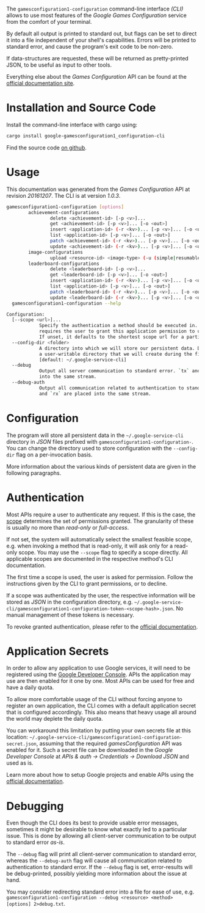 <!---
DO NOT EDIT !
This file was generated automatically from 'src/mako/cli/README.md.mako'
DO NOT EDIT !
-->
The `gamesconfiguration1-configuration` command-line interface *(CLI)* allows to use most features of the *Google Games Configuration* service from the comfort of your terminal.

By default all output is printed to standard out, but flags can be set to direct it into a file independent of your shell's
capabilities. Errors will be printed to standard error, and cause the program's exit code to be non-zero.

If data-structures are requested, these will be returned as pretty-printed JSON, to be useful as input to other tools.

Everything else about the *Games Configuration* API can be found at the
[official documentation site](https://developers.google.com/games/services).

# Installation and Source Code

Install the command-line interface with cargo using:

```bash
cargo install google-gamesconfiguration1_configuration-cli
```

Find the source code [on github](https://github.com/Byron/google-apis-rs/tree/master/gen/gamesconfiguration1_configuration-cli).

# Usage

This documentation was generated from the *Games Configuration* API at revision *20161207*. The CLI is at version *1.0.3*.

```bash
gamesconfiguration1-configuration [options]
        achievement-configurations
                delete <achievement-id> [-p <v>]...
                get <achievement-id> [-p <v>]... [-o <out>]
                insert <application-id> (-r <kv>)... [-p <v>]... [-o <out>]
                list <application-id> [-p <v>]... [-o <out>]
                patch <achievement-id> (-r <kv>)... [-p <v>]... [-o <out>]
                update <achievement-id> (-r <kv>)... [-p <v>]... [-o <out>]
        image-configurations
                upload <resource-id> <image-type> (-u (simple|resumable) -f <file> [-m <mime>]) [-p <v>]... [-o <out>]
        leaderboard-configurations
                delete <leaderboard-id> [-p <v>]...
                get <leaderboard-id> [-p <v>]... [-o <out>]
                insert <application-id> (-r <kv>)... [-p <v>]... [-o <out>]
                list <application-id> [-p <v>]... [-o <out>]
                patch <leaderboard-id> (-r <kv>)... [-p <v>]... [-o <out>]
                update <leaderboard-id> (-r <kv>)... [-p <v>]... [-o <out>]
  gamesconfiguration1-configuration --help

Configuration:
  [--scope <url>]...
            Specify the authentication a method should be executed in. Each scope
            requires the user to grant this application permission to use it.
            If unset, it defaults to the shortest scope url for a particular method.
  --config-dir <folder>
            A directory into which we will store our persistent data. Defaults to
            a user-writable directory that we will create during the first invocation.
            [default: ~/.google-service-cli]
  --debug
            Output all server communication to standard error. `tx` and `rx` are placed
            into the same stream.
  --debug-auth
            Output all communication related to authentication to standard error. `tx`
            and `rx` are placed into the same stream.

```

# Configuration

The program will store all persistent data in the `~/.google-service-cli` directory in *JSON* files prefixed with `gamesconfiguration1-configuration-`.  You can change the directory used to store configuration with the `--config-dir` flag on a per-invocation basis.

More information about the various kinds of persistent data are given in the following paragraphs.

# Authentication

Most APIs require a user to authenticate any request. If this is the case, the [scope][scopes] determines the 
set of permissions granted. The granularity of these is usually no more than *read-only* or *full-access*.

If not set, the system will automatically select the smallest feasible scope, e.g. when invoking a
method that is read-only, it will ask only for a read-only scope. 
You may use the `--scope` flag to specify a scope directly. 
All applicable scopes are documented in the respective method's CLI documentation.

The first time a scope is used, the user is asked for permission. Follow the instructions given 
by the CLI to grant permissions, or to decline.

If a scope was authenticated by the user, the respective information will be stored as *JSON* in the configuration
directory, e.g. `~/.google-service-cli/gamesconfiguration1-configuration-token-<scope-hash>.json`. No manual management of these tokens
is necessary.

To revoke granted authentication, please refer to the [official documentation][revoke-access].

# Application Secrets

In order to allow any application to use Google services, it will need to be registered using the 
[Google Developer Console][google-dev-console]. APIs the application may use are then enabled for it
one by one. Most APIs can be used for free and have a daily quota.

To allow more comfortable usage of the CLI without forcing anyone to register an own application, the CLI
comes with a default application secret that is configured accordingly. This also means that heavy usage
all around the world may deplete the daily quota.

You can workaround this limitation by putting your own secrets file at this location: 
`~/.google-service-cli/gamesconfiguration1-configuration-secret.json`, assuming that the required *gamesConfiguration* API 
was enabled for it. Such a secret file can be downloaded in the *Google Developer Console* at 
*APIs & auth -> Credentials -> Download JSON* and used as is.

Learn more about how to setup Google projects and enable APIs using the [official documentation][google-project-new].


# Debugging

Even though the CLI does its best to provide usable error messages, sometimes it might be desirable to know
what exactly led to a particular issue. This is done by allowing all client-server communication to be 
output to standard error *as-is*.

The `--debug` flag will print all client-server communication to standard error, whereas the `--debug-auth` flag
will cause all communication related to authentication to standard error.
If the `--debug` flag is set, error-results will be debug-printed, possibly yielding more information about the 
issue at hand.

You may consider redirecting standard error into a file for ease of use, e.g. `gamesconfiguration1-configuration --debug <resource> <method> [options] 2>debug.txt`.


[scopes]: https://developers.google.com/+/api/oauth#scopes
[revoke-access]: http://webapps.stackexchange.com/a/30849
[google-dev-console]: https://console.developers.google.com/
[google-project-new]: https://developers.google.com/console/help/new/